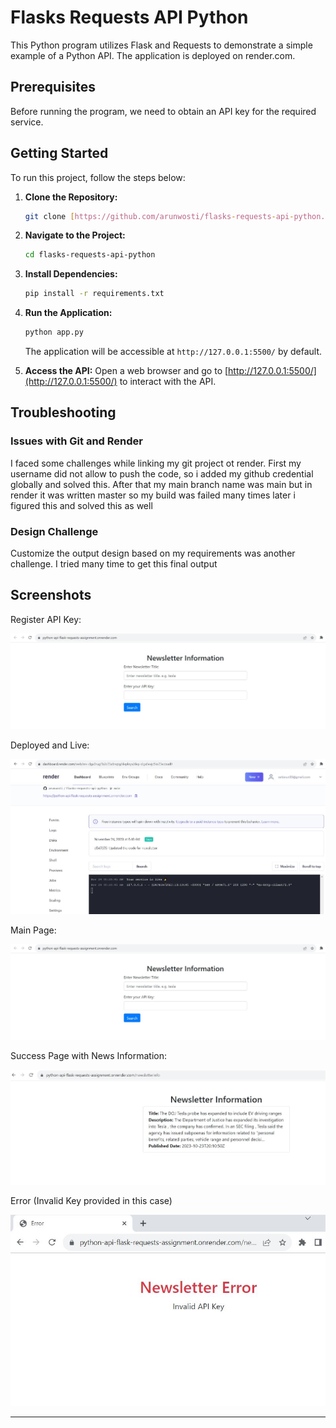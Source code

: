 # Flasks Requests API Python

This Python program utilizes Flask and Requests to demonstrate a simple example of a Python API. The application is deployed on render.com.

## Prerequisites

Before running the program, we need to obtain an API key for the required service. 

## Getting Started

To run this project, follow the steps below:

1. **Clone the Repository:**
   ```bash
   git clone [https://github.com/arunwosti/flasks-requests-api-python.git](https://github.com/arunwosti/flasks-requests-api-python.git)
   ```

2. **Navigate to the Project:**
   ```bash
   cd flasks-requests-api-python
   ```

3. **Install Dependencies:**
   ```bash
   pip install -r requirements.txt
   ```

4. **Run the Application:**
   ```bash
   python app.py
   ```

   The application will be accessible at `http://127.0.0.1:5500/` by default.

5. **Access the API:**
   Open a web browser and go to [http://127.0.0.1:5500/](http://127.0.0.1:5500/) to interact with the API.

## Troubleshooting

### Issues with Git and Render

I faced some challenges while linking my git project ot render. First my username did not allow to push the code, so i added my github credential globally and solved this.
After that my main branch name was main but in render it was written master so my build was failed many times later i figured this and solved this as well

### Design Challenge

Customize the output design based on my requirements was another challenge. I tried many time to get this final output

## Screenshots

Register API Key:

![Register API Key](https://github.com/arunwosti/flasks-requests-api-python/blob/master/sc-out1.JPG)


Deployed and Live:

![Live](https://github.com/arunwosti/flasks-requests-api-python/blob/master/sc1-live.JPG)


Main Page:

![Home Page](https://github.com/arunwosti/flasks-requests-api-python/blob/master/sc-out1.JPG)


Success Page with News Information:

![Success Info](https://github.com/arunwosti/flasks-requests-api-python/blob/master/sc-out2.JPG)


Error (Invalid Key provided in this case)

![Error](https://github.com/arunwosti/flasks-requests-api-python/blob/master/sc-out3.JPG)


---
